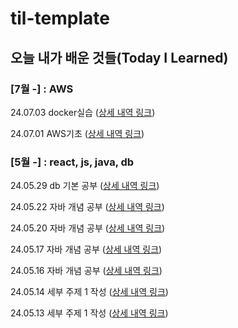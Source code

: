 # til-template

## 오늘 내가 배운 것들(Today I Learned)

### [7월 -] : AWS

24.07.03 docker실습 ([상세 내역 링크](https://github.com/100-hours-a-week/robin-til/blob/main/July/2024-07-03.md))

24.07.01 AWS기초 ([상세 내역 링크](https://github.com/100-hours-a-week/robin-til/blob/main/July/2024-07-01.md))


### [5월 -] : react, js, java, db

24.05.29 db 기본 공부 ([상세 내역 링크](https://github.com/100-hours-a-week/robin-til/blob/main/May/2024-05-29.md))

24.05.22 자바 개념 공부 ([상세 내역 링크](https://github.com/100-hours-a-week/robin-til/blob/main/May/2024-05-22.md))

24.05.20 자바 개념 공부 ([상세 내역 링크](https://github.com/100-hours-a-week/robin-til/blob/main/May/2024-05-20.md))

24.05.17 자바 개념 공부 ([상세 내역 링크](https://github.com/100-hours-a-week/robin-til/blob/main/May/2024-05-17.md))

24.05.16 자바 개념 공부 ([상세 내역 링크](https://github.com/100-hours-a-week/robin-til/blob/main/May/2024-05-16.md))

24.05.14 세부 주제 1 작성 ([상세 내역 링크](https://github.com/100-hours-a-week/robin-til/blob/main/May/2024-05-14.md))

24.05.13 세부 주제 1 작성 ([상세 내역 링크](https://github.com/100-hours-a-week/robin-til/blob/main/May/2024-05-13.md))

